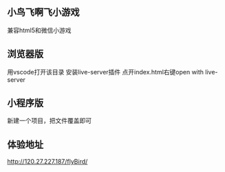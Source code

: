 ## 小鸟飞啊飞小游戏
兼容html5和微信小游戏

## 浏览器版
用vscode打开该目录
安装live-server插件
点开index.html右键open with live-server

## 小程序版
新建一个项目，把文件覆盖即可

## 体验地址
http://120.27.227.187/flyBird/